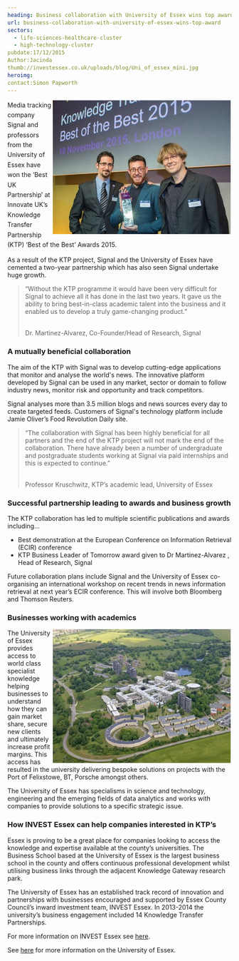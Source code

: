 ```yaml
---
heading: Business collaboration with University of Essex wins top award
url: business-collaboration-with-university-of-essex-wins-top-award
sectors:
  - life-sciences-healthcare-cluster
  - high-technology-cluster 
pubdate:17/12/2015
Author:Jacinda
thumb://investessex.co.uk/uploads/blog/Uni_of_essex_mini.jpg
heroimg:
contact:Simon Papworth
---
```

<p><span style='line-height: 1.6;'><img alt='Signal Media winners of Innovate UK Best of the Best Awards 2015' src='../uploads/blog/rsz_ktp-awards-signal-winners_400.jpg' style='width: 400px; height: 300px; margin-left: 2px; margin-right: 2px; float: right;'/>Media tracking company Signal and professors from the University of Essex have won the ‘Best UK Partnership’ at Innovate UK’s Knowledge Transfer Partnership (KTP) ‘Best of the Best’ Awards 2015.</span></p><p>As a result of the KTP project, Signal and the University of Essex have cemented a two-year partnership which has also seen Signal undertake huge growth.</p><blockquote><p>“Without the KTP programme it would have been very difficult for Signal to achieve all it has done in the last two years. It gave us the ability to bring best-in-class academic talent into the business and it enabled us to develop a truly game-changing product.”</p><p><br/>Dr. Martinez-Alvarez, Co-Founder/Head of Research, Signal</p></blockquote><h3>A mutually beneficial collaboration</h3><p>The aim of the KTP with Signal was to develop cutting-edge applications that monitor and analyse the world's news. The innovative platform developed by Signal can be used in any market, sector or domain to follow industry news, monitor risk and opportunity and track competitors.</p><p>Signal analyses more than 3.5 million blogs and news sources every day to create targeted feeds. Customers of Signal's technology platform include Jamie Oliver’s Food Revolution Daily site.</p><blockquote><p>“The collaboration with Signal has been highly beneficial for all partners and the end of the KTP project will not mark the end of the collaboration. There have already been a number of undergraduate and postgraduate students working at Signal via paid internships and this is expected to continue.”</p><p><br/>Professor Kruschwitz, KTP’s academic lead, University of Essex</p></blockquote><h3>Successful partnership leading to awards and business growth</h3><p>The KTP collaboration has led to multiple scientific publications and awards including…</p><ul><li>Best demonstration at the European Conference on Information Retrieval (ECIR) conference</li><li>KTP Business Leader of Tomorrow award given to Dr Martinez-Alvarez , Head of Research, Signal</li></ul><p>Future collaboration plans include Signal and the University of Essex co-organising an international workshop on recent trends in news information retrieval at next year’s ECIR conference. This will involve both Bloomberg and Thomson Reuters.</p><h3>Businesses working with academics</h3><p><img alt='The University of Essex' src='../uploads/blog/Uni_of_essex_400.jpg' style='width: 400px; height: 300px; margin-left: 2px; margin-right: 2px; float: right;'/>The University of Essex provides access to world class specialist knowledge helping businesses to understand how they can gain market share, secure new clients and ultimately increase profit margins. This access has resulted in the university delivering bespoke solutions on projects with the Port of Felixstowe, BT, Porsche amongst others.</p><p>The University of Essex has specialisms in science and technology, engineering and the emerging fields of data analytics and works with companies to provide solutions to a specific strategic issue.</p><h3>How INVEST Essex can help companies interested in KTP’s</h3><p>Essex is proving to be a great place for companies looking to access the knowledge and expertise available at the county’s universities. The Business School based at the University of Essex is the largest business school in the county and offers continuous professional development whilst utilising business links through the adjacent Knowledge Gateway research park.</p><p>The University of Essex has an established track record of innovation and partnerships with businesses encouraged and supported by Essex County Council’s inward investment team, INVEST Essex. In 2013-2014 the university’s business engagement included 14 Knowledge Transfer Partnerships.</p><p>For more information on INVEST Essex see <a href='../index.html' target='_blank'>here</a>.</p><p>See <a href='http://investessex.co.uk/studies/place-studies/university-of-essex'>here</a> for more information on the University of Essex.</p>